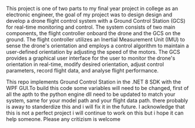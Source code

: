 This project is one of two parts to my final year project in college as an electronic engineer, the goal of my project was to design design and develop a drone flight control system with a Ground Control Station (GCS) for real-time monitoring and control. The system consists of two main components, the flight controller onboard the drone and the GCS on the ground. The flight controller utilizes an Inertial Measurement Unit (IMU) to sense the drone's orientation and employs a control algorithm to maintain a user-defined orientation by adjusting the speed of the motors. The GCS provides a graphical user interface for the user to monitor the drone's orientation in real-time, modify desired orientation, adjust control parameters, record flight data, and analyse flight performance.

This repo implements Ground Control Station in the .NET 8 SDK with the  WPF GUI.To build this code some variables will need to be changed, first of all the apth to the python engine dll need to be updated to match your system, same for your model path and your flight data path. there probably is away to standerdize this and i will fix it in the future. I acknowledge that this is not a perfect project i will continue to work on this but i hope it can help someone. Please any critizism is welcome
